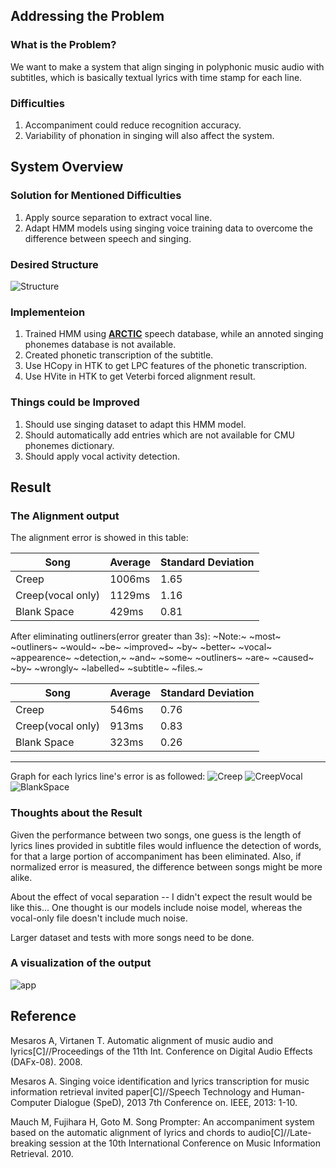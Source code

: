 ## Addressing the Problem
### What is the Problem?
We want to make a system that align singing in polyphonic music audio with subtitles, which is basically textual lyrics with time stamp for each line. 

### Difficulties
1. Accompaniment could reduce recognition accuracy.
2. Variability of phonation in singing will also affect the system.

## System Overview
### Solution for Mentioned Difficulties
1. Apply source separation to extract vocal line.
2. Adapt HMM models using singing voice training data to overcome the difference between speech and singing.

### Desired Structure
![Structure](https://farm8.staticflickr.com/7722/18120282265_8ceb5f848d_z.jpg)

### Implementeion
1. Trained HMM using **[ARCTIC]( http://festvox.org/cmu_arctic/)** speech database, while an annoted singing phonemes database is not available.
2. Created phonetic transcription of the subtitle.
3. Use HCopy in HTK to get LPC features of the phonetic transcription.
4. Use HVite in HTK to get Veterbi forced alignment result.

### Things could be Improved
1. Should use singing dataset to adapt this HMM model.
2. Should automatically add entries which are not available for CMU phonemes dictionary.
3. Should apply vocal activity detection.

## Result
### The Alignment output
The alignment error is showed in this table:

| Song | Average | Standard Deviation |
|--------|--------|-|
|   Creep     |   1006ms     | 1.65 |
|   Creep(vocal only)     |    1129ms    | 1.16 |
|   Blank Space     |    429ms    | 0.81 |

After eliminating outliners(error greater than 3s):
~Note:~ ~most~ ~outliners~ ~would~ ~be~ ~improved~ ~by~ ~better~ ~vocal~ ~appearence~ ~detection,~ ~and~ ~some~ ~outliners~ ~are~ ~caused~ ~by~ ~wrongly~ ~labelled~ ~subtitle~ ~files.~

| Song | Average | Standard Deviation |
|--------|--------|-|
|   Creep     |   546ms     | 0.76 |
|   Creep(vocal only)     |    913ms    | 0.83 |
|   Blank Space     |    323ms    | 0.26 |

_ _ _

Graph for each lyrics line's error is as followed:
![Creep](https://farm8.staticflickr.com/7782/17546272983_426fd1c3b4_z.jpg)
![CreepVocal](https://farm8.staticflickr.com/7757/17978973498_9ae5f20db5_z.jpg)
![BlankSpace](https://farm9.staticflickr.com/8762/17979147160_07450cee83_z.jpg)


### Thoughts about the Result

Given the performance between two songs, one guess is the length of lyrics lines provided in subtitle files would influence the detection of words, for that a large portion of accompaniment has been eliminated. Also, if normalized error is measured, the difference between songs might be more alike.

About the effect of vocal separation -- I didn't expect the result would be like this... One thought is our models include noise model, whereas the vocal-only file doesn't include much noise. 

Larger dataset and tests with more songs need to be done.

### A visualization of the output
![app](https://farm8.staticflickr.com/7761/17981486829_f1e2189de3_c.jpg)


## Reference
Mesaros A, Virtanen T. Automatic alignment of music audio and lyrics[C]//Proceedings of the 11th Int. Conference on Digital Audio Effects (DAFx-08). 2008.

Mesaros A. Singing voice identification and lyrics transcription for music information retrieval invited paper[C]//Speech Technology and Human-Computer Dialogue (SpeD), 2013 7th Conference on. IEEE, 2013: 1-10.

Mauch M, Fujihara H, Goto M. Song Prompter: An accompaniment system based on the automatic alignment of lyrics and chords to audio[C]//Late-breaking session at the 10th International Conference on Music Information Retrieval. 2010.
